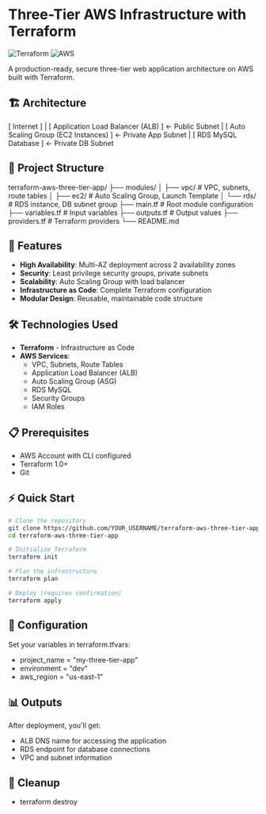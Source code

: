 # Three-Tier AWS Infrastructure with Terraform

![Terraform](https://img.shields.io/badge/terraform-%235835CC.svg?style=for-the-badge&logo=terraform&logoColor=white)
![AWS](https://img.shields.io/badge/AWS-%23FF9900.svg?style=for-the-badge&logo=amazon-aws&logoColor=white)

A production-ready, secure three-tier web application architecture on AWS built with Terraform.

## 🏗️ Architecture
[ Internet ]
|
[ Application Load Balancer (ALB) ] ← Public Subnet
|
[ Auto Scaling Group (EC2 Instances) ] ← Private App Subnet
|
[ RDS MySQL Database ] ← Private DB Subnet


## 📁 Project Structure
terraform-aws-three-tier-app/
├── modules/
│ ├── vpc/ # VPC, subnets, route tables
│ ├── ec2/ # Auto Scaling Group, Launch Template
│ └── rds/ # RDS instance, DB subnet group
├── main.tf # Root module configuration
├── variables.tf # Input variables
├── outputs.tf # Output values
├── providers.tf # Terraform providers
└── README.md


## 🚀 Features

- **High Availability**: Multi-AZ deployment across 2 availability zones
- **Security**: Least privilege security groups, private subnets
- **Scalability**: Auto Scaling Group with load balancer
- **Infrastructure as Code**: Complete Terraform configuration
- **Modular Design**: Reusable, maintainable code structure

## 🛠️ Technologies Used

- **Terraform** - Infrastructure as Code
- **AWS Services**:
  - VPC, Subnets, Route Tables
  - Application Load Balancer (ALB)
  - Auto Scaling Group (ASG)
  - RDS MySQL
  - Security Groups
  - IAM Roles

## 📋 Prerequisites

- AWS Account with CLI configured
- Terraform 1.0+
- Git

## ⚡ Quick Start

```bash
# Clone the repository
git clone https://github.com/YOUR_USERNAME/terraform-aws-three-tier-app.git
cd terraform-aws-three-tier-app

# Initialize Terraform
terraform init

# Plan the infrastructure
terraform plan

# Deploy (requires confirmation)
terraform apply
```
## 🔧 Configuration
Set your variables in terraform.tfvars:
- project_name = "my-three-tier-app"
- environment  = "dev"
- aws_region   = "us-east-1"

## 📊 Outputs
After deployment, you'll get:
- ALB DNS name for accessing the application
- RDS endpoint for database connections
- VPC and subnet information

## 🧹 Cleanup
- terraform destroy


